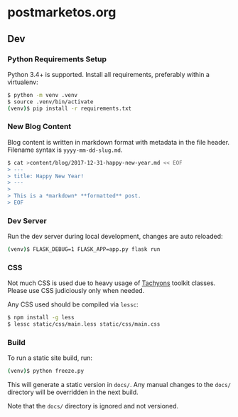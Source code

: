 # postmarketos.org

## Dev

### Python Requirements Setup

Python 3.4+ is supported. Install all requirements, preferably within a virtualenv:

```bash
$ python -m venv .venv
$ source .venv/bin/activate
(venv)$ pip install -r requirements.txt
```

### New Blog Content

Blog content is written in markdown format with metadata in the file header. Filename syntax is `yyyy-mm-dd-slug.md`.

```bash
$ cat >content/blog/2017-12-31-happy-new-year.md << EOF
> ---
> title: Happy New Year!
> ---
>
> This is a *markdown* **formatted** post.
> EOF
```

### Dev Server

Run the dev server during local development, changes are auto reloaded:

```bash
(venv)$ FLASK_DEBUG=1 FLASK_APP=app.py flask run
```

### CSS

Not much CSS is used due to heavy usage of [Tachyons](http://tachyons.io/) toolkit classes. Please use CSS judiciously only when needed.

Any CSS used should be compiled via `lessc`:

```bash
$ npm install -g less
$ lessc static/css/main.less static/css/main.css
```

### Build

To run a static site build, run:

```bash
(venv)$ python freeze.py
```

This will generate a static version in `docs/`. Any manual changes to the `docs/` directory will be overridden in the next build.

Note that the `docs/` directory is ignored and not versioned.
